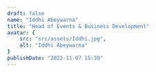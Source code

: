 ```yaml
---
draft: false
name: "Iddhi Abeywarna"
title: "Head of Events & Business Development"
avatar: {
    src: "src/assets/Iddhi.jpg",
    alt: "Iddhi Abeywarna"
}
publishDate: "2022-11-07 15:39"
---
```

